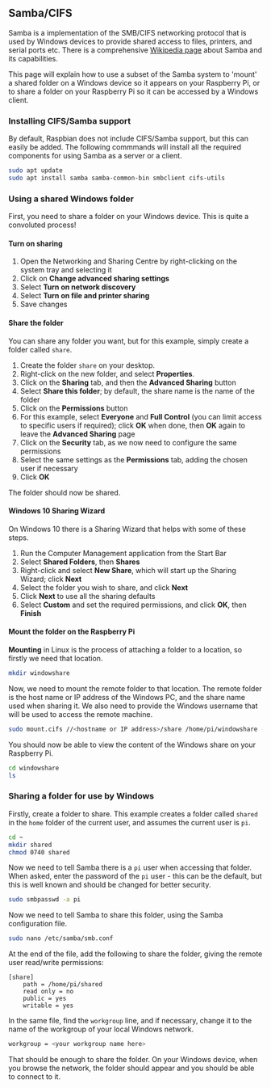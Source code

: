 ## Samba/CIFS

Samba is a implementation of the SMB/CIFS networking protocol that is used by Windows devices to provide shared access to files, printers, and serial ports etc. There is a comprehensive [Wikipedia page](https://en.wikipedia.org/wiki/Samba_%28software%29) about Samba and its capabilities.

This page will explain how to use a subset of the Samba system to 'mount' a shared folder on a Windows device so it appears on your Raspberry Pi, or to share a folder on your Raspberry Pi so it can be accessed by a Windows client.

### Installing CIFS/Samba support

By default, Raspbian does not include CIFS/Samba support, but this can easily be added. The following commmands will install all the required components for using Samba as a server or a client.

```bash
sudo apt update
sudo apt install samba samba-common-bin smbclient cifs-utils
```

### Using a shared Windows folder

First, you need to share a folder on your Windows device. This is quite a convoluted process!

#### Turn on sharing

1. Open the Networking and Sharing Centre by right-clicking on the system tray and selecting it
1. Click on **Change advanced sharing settings**
1. Select **Turn on network discovery**
1. Select **Turn on file and printer sharing**
1. Save changes

#### Share the folder

You can share any folder you want, but for this example, simply create a folder called `share`. 

1. Create the folder `share` on your desktop.
1. Right-click on the new folder, and select **Properties**.
1. Click on the **Sharing** tab, and then the **Advanced Sharing** button
1. Select **Share this folder**; by default, the share name is the name of the folder
1. Click on the **Permissions** button
1. For this example, select **Everyone** and **Full Control** (you can limit access to specific users if required); click **OK** when done, then **OK** again to leave the **Advanced Sharing** page
1. Click on the **Security** tab, as we now need to configure the same permissions
1. Select the same settings as the **Permissions** tab, adding the chosen user if necessary
1. Click **OK**

The folder should now be shared.

#### Windows 10 Sharing Wizard

On Windows 10 there is a Sharing Wizard that helps with some of these steps.

1. Run the Computer Management application from the Start Bar
1. Select **Shared Folders**, then **Shares**
1. Right-click and select **New Share**, which will start up the Sharing Wizard; click **Next**
1. Select the folder you wish to share, and click **Next**
1. Click **Next** to use all the sharing defaults
1. Select **Custom** and set the required permissions, and click **OK**, then **Finish**

#### Mount the folder on the Raspberry Pi

**Mounting** in Linux is the process of attaching a folder to a location, so firstly we need that location.

```bash
mkdir windowshare
```

Now, we need to mount the remote folder to that location. The remote folder is the host name or IP address of the Windows PC, and the share name used when sharing it. We also need to provide the Windows username that will be used to access the remote machine.

```bash
sudo mount.cifs //<hostname or IP address>/share /home/pi/windowshare -o user=<name>
```

You should now be able to view the content of the Windows share on your Raspberry Pi.

```bash
cd windowshare
ls
```

### Sharing a folder for use by Windows

Firstly, create a folder to share. This example creates a folder called `shared` in the `home` folder of the current user, and  assumes the current user is `pi`.

```bash
cd ~
mkdir shared
chmod 0740 shared
```
Now we need to tell Samba there is a `pi` user when accessing that folder. When asked, enter the password of the `pi` user - this can  be the default, but this is well known and should be changed for better security.

```bash
sudo smbpasswd -a pi
```
Now we need to tell Samba to share this folder, using the Samba configuration file.

```bash
sudo nano /etc/samba/smb.conf
```

At the end of the file, add the following to share the folder, giving the remote user read/write permissions:

```
[share]
    path = /home/pi/shared
    read only = no
    public = yes
    writable = yes
```

In the same file, find the `workgroup` line, and if necessary, change it to the name of the workgroup of your local Windows network.

```bash
workgroup = <your workgroup name here>
```

That should be enough to share the folder. On your Windows device, when you browse the network, the folder should appear and you should be able to connect to it.
